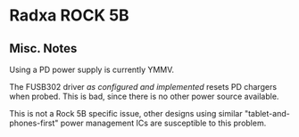 # Radxa ROCK 5B

## Misc. Notes

Using a PD power supply is currently YMMV.

The FUSB302 driver *as configured and implemented* resets PD chargers when
probed. This is bad, since there is no other power source available.

This is not a Rock 5B specific issue, other designs using similar
"tablet-and-phones-first" power management ICs are susceptible to this problem.
